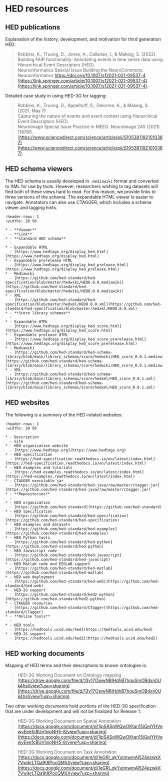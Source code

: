 # HED resources


## HED publications

Explanation of the history, development, and motivation for third generation HED: 

> Robbins, K., Truong, D., Jones, A., Callanan, I., & Makeig, S. (2022).  
> Building FAIR functionality: Annotating events in time series data using Hierarchical Event Descriptors (HED).  
> Neuroinformatics Special Issue Building the NeuroCommons. Neuroinformatics https://doi.org/10.1007/s12021-021-09537-4.  
> [https://link.springer.com/article/10.1007/s12021-021-09537-4](https://link.springer.com/article/10.1007/s12021-021-09537-4).

Detailed case study in using HED-3G for tagging:

> Robbins, K., Truong, D., Appelhoff, S., Delorme, A., & Makeig, S. (2021, May 7).   
> Capturing the nature of events and event context using Hierarchical Event Descriptors (HED).  
> NeuroImage Special Issue Practice in MEEG. NeuroImage  245  (2021)  118766.  
> [https://www.sciencedirect.com/science/article/pii/S1053811921010387](https://www.sciencedirect.com/science/article/pii/S1053811921010387).

## HED schema viewers

The HED schema is usually developed in `.mediawiki` format and converted to XML for use by tools.
However, researchers wishing to tag datasets will find both of these views hard to read. 
For this reason, we provide links to three versions of the schema. The expandable
HTML viewer is easier to navigate. Annotators can also use CTAGGER, which includes a schema viewer
and tagging hints.

`````{list-table} HED web-based schema vocabulary viewers.
:header-rows: 1
:widths: 20 50

* - **Viewer**
  - **Link**
* - **standard HED schema**
  -
* - Expandable HTML	
  - [https://www.hedtags.org/display_hed.html](https://www.hedtags.org/display_hed.html)
* - Expandable prerelease HTML	
  - [https://www.hedtags.org/display_hed_prelease.html](https://www.hedtags.org/display_hed_prelease.html)
* - Mediawiki	
  - [https://github.com/hed-standard/hed-specification/blob/master/hedwiki/HED8.0.0.mediawiki](https://github.com/hed-standard/hed-specification/blob/master/hedwiki/HED8.0.0.mediawiki)
* - XML	
  - [https://github.com/hed-standard/hed-specification/blob/master/hedxml/HED8.0.0.xml](https://github.com/hed-standard/hed-specification/blob/master/hedxml/HED8.0.0.xml)
* - **Score library schemas**
  - 
* - Expandable HTML
  - [https://www.hedtags.org/display_hed_score.html](https://www.hedtags.org/display_hed_score.html)
* - Expandable prelease HTML
  - [https://www.hedtags.org/display_hed_score_prerelease.html](https://www.hedtags.org/display_hed_score_prerelease.html)
* - Mediawiki	
  - [https://github.com/hed-standard/hed-schema-library/blob/main/library_schemas/score/hedwiki/HED_score_0.0.1.mediawiki](https://github.com/hed-standard/hed-schema-library/blob/main/library_schemas/score/hedwiki/HED_score_0.0.1.mediawiki)
* - XML	
  - [https://github.com/hed-standard/hed-schema-library/blob/main/library_schemas/score/hedxml/HED_score_0.0.1.xml](https://github.com/hed-standard/hed-schema-library/blob/main/library_schemas/score/hedxml/HED_score_0.0.1.xml)
`````  

## HED websites

The following is a summary of the HED-related websites:


`````{list-table}
:header-rows: 1
:widths: 20 50

* - Description
  - Site
* - HED organization website
  - [https://www.hedtags.org](https://www.hedtags.org)
* - HED specification
  - [https://hed-specification.readthedocs.io/en/latest/index.html](https://hed-specification.readthedocs.io/en/latest/index.html)
* - HED examples and tutorials
  - [https://hed-examples.readthedocs.io/en/latest/index.html](https://hed-examples.readthedocs.io/en/latest/index.html)
* - CTAGGER executable jar
  - [https://github.com/hed-standard/hed-java/raw/master/ctagger.jar](https://github.com/hed-standard/hed-java/raw/master/ctagger.jar)
* - **Repositories**
  -
* - HED organization
  - [https://github.com/hed-standard](https://github.com/hed-standard)
* - HED specification
  - [https://github.com/hed-standard/hed-specification](https://github.com/hed-standard/hed-specification)
* - HED examples and datasets
  - [https://github.com/hed-standard/hed-examples](https://github.com/hed-standard/hed-examples)
* - HED Python tools
  - [https://github.com/hed-standard/hed-python](https://github.com/hed-standard/hed-python)
* - HED Javascript code
  - [https://github.com/hed-standard/hed-javascript](https://github.com/hed-standard/hed-javacript)
* - HED Matlab code and EEGLAB support
  - [https://github.com/hed-standard/hed-matlab](https://github.com/hed-standard/hed-matlab)
* - HED web deployment
  - [https://github.com/hed-standard/hed-web](https://github.com/hed-standard/hed-web)
* - HED-2G support
  - [https://github.com/hed-standard/hed2-python](https://github.com/hed-standard/hed2-python)
* - CTAGGER resources
  - [https://github.com/hed-standard/CTagger](https://github.com/hed-standard/CTagger)
* - **Online tools**
  -
* - HED tools
  - [https://hedtools.ucsd.edu/hed](https://hedtools.ucsd.edu/hed)
* - HED-2G support
  - [https://hedtools.ucsd.edu/hed2](https://hedtools.ucsd.edu/hed2)
`````


## HED working documents

Mapping of HED terms and their descriptions to known ontologies is:

> HED-3G Working Document on Ontology mapping
> [https://drive.google.com/file/d/13y17OwwNBlHdhB7hguSmOBdxn0Uk4hsI/view?usp=sharing](https://drive.google.com/file/d/13y17OwwNBlHdhB7hguSmOBdxn0Uk4hsI/view?usp=sharing)

Two other working documents hold portions of the HED-3G specification that are under development 
and will not be finalized for Release 1:

> HED-3G Working Document on Spatial Annotation
> [https://docs.google.com/document/d/1jpSASpWQwOKtan15iQeiYHVewvEeefcBUn1xipNH5-8/view?usp=sharing](https://docs.google.com/document/d/1jpSASpWQwOKtan15iQeiYHVewvEeefcBUn1xipNH5-8/view?usp=sharing)

> HED-3G Working Document on Task Annotation
> [https://docs.google.com/document/d/1eGRI_gkYutmwmAl524ezwkX7VwikrLTQa9t8PocQMlU/view?usp=sharing](https://docs.google.com/document/d/1eGRI_gkYutmwmAl524ezwkX7VwikrLTQa9t8PocQMlU/view?usp=sharing)
